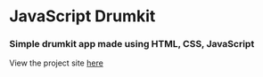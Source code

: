 # JavaScript Drumkit

### Simple drumkit app made using HTML, CSS, JavaScript
View the project site [here](https://ohmpatil.github.io/JS-Drumkit/)